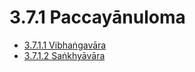 

# 3.7.1 Paccayānuloma

* [3.7.1.1 Vibhaṅgavāra](3.7.1/3.7.1.1.md)
* [3.7.1.2 Saṅkhyāvāra](3.7.1/3.7.1.2.md)



